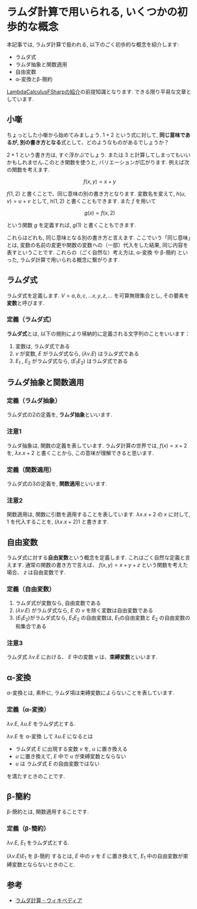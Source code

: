 # ラムダ計算で用いられる, いくつかの初歩的な概念

本記事では, ラムダ計算で扱われる, 以下のごく初歩的な概念を紹介します:

- ラムダ式
- ラムダ抽象と関数適用
- 自由変数
- α-変換とβ-簡約

[LambdaCalculusFSharpの紹介](../01_fsharp/library/LambdaCalculusFSharp.md)の前提知識となります. できる限り平易な文章としています.

## 小噺

ちょっとした小噺から始めてみましょう. $1 + 2$ という式に対して, **同じ意味であるが, 別の書き方となる**式として、どのようなものがあるでしょうか？

$2 + 1$ という書き方は, すぐ浮かぶでしょう. または $3$ と計算してしまってもいいかもしれません.このとき関数を使うと, バリエーションが広がります. 例えば次の関数を考えます.

```math
f(x, y) = x + y
```

$f(1, 2)$ と書くことで、同じ意味の別の書き方となります. 変数名を変えて, $h(u, v) = u + v$ として, $h(1, 2)$ と書くこともできます. また $f$ を用いて

```math
g(x) = f(x, 2)
```

という関数 $g$ を定義すれば, $g(1)$ と書くこともできます.

これらはどれも, 同じ意味となる別の書き方と言えます. ここでいう「同じ意味」とは, 変数の名前の変更や関数の変数への（一部）代入をした結果, 同じ内容を表すということです. これらの（ごく自然な）考え方は, α-変換 や β-簡約 といった, ラムダ計算で用いられる概念に繋がります.

## ラムダ式

ラムダ式を定義します. $V = { a, b, c, … x, y, z, … }$ を可算無限集合とし, その要素を**変数**と呼びます.

### 定義（ラムダ式）

**ラムダ式**とは, 以下の規則により帰納的に定義される文字列のことをいいます：

1. 変数は, ラムダ式である
2. $v$ が変数, $E$ がラムダ式なら,  $(λv.E)$ はラムダ式である
3. $E_1$ , $E_2$ がラムダ式なら,  $(E_1 E_2)$ はラムダ式である

## ラムダ抽象と関数適用

### 定義（ラムダ抽象）

ラムダ式の2の定義を, **ラムダ抽象**といいます.

### 注意1

ラムダ抽象は, 関数の定義を表しています. ラムダ計算の世界では,  $f(x) = x + 2$ を,  $λx.x + 2$ と書くことから, この意味が理解できると思います.

### 定義（関数適用）

ラムダ式の3の定義を, **関数適用**といいます.

### 注意2

関数適用は, 関数に引数を適用することを表しています. $λx.x + 2$ の $x$ に対して, $1$ を代入することを,  $(λx.x + 2)1$ と書きます.

## 自由変数

ラムダ式に対する**自由変数**という概念を定義します. これはごく自然な定義と言えます. 通常の関数の書き方で言えば、 $f(x, y) = x + y + z$ という関数を考えた場合、 $z$ は自由変数です.

### 定義（自由変数）

1. ラムダ式が変数なら, 自由変数である
2. $(λv.E)$ がラムダ式なら, $E$ の $v$ を除く変数は自由変数である
3. $(E_1 E_2)$がラムダ式なら,  $E_1 E_2$ の自由変数は, $E_1$の自由変数と $E_2$ の自由変数の和集合である

### 注意3

ラムダ式 $λv.E$ における、 $E$ 中の変数 $v$ は、**束縛変数**といいます.

## α-変換

α-変換とは, 素朴に, ラムダ項は束縛変数によらないことを表しています.

### 定義（α-変換）

$λv.E$, $λu.E$ をラムダ式とする.

$λv.E$ を α-変換 して $λu.E$ になるとは

- ラムダ式 $E$ に出現する変数 $v$ を, $u$ に置き換える
- $u$ に置き換えて, $E$ 中で $u$ が束縛変数とならない
- $u$ は ラムダ式 $E$ の自由変数ではない

を満たすときのことです.

## β-簡約

β-簡約とは, 関数適用することです.

### 定義（β-簡約）

$λv.E$, $E_1$ をラムダ式とする.

$(λv.E)E_1$ を β-簡約 するとは, $E$ 中の $v$ を $E$ に置き換えて, $E_1$ 中の自由変数が束縛変数とならないときのこと.

## 参考

- [ラムダ計算 - ウィキペディア](https://ja.wikipedia.org/wiki/%E3%83%A9%E3%83%A0%E3%83%80%E8%A8%88%E7%AE%97)
